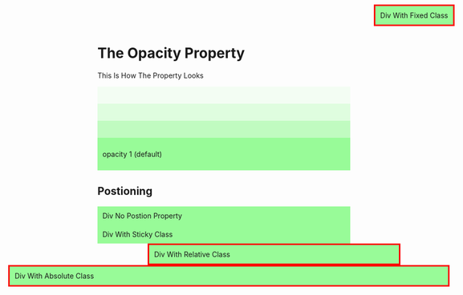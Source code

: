 <html>
  <head>
    <style>
      div {
        right: 30px;
        border: 3px solid ##ff0000;
      }
      div.absolute {
        position: absolute;
        left: 50px;
        border: 3px solid red;
      }
      div.relative {
        position: relative;
        left: 100px;
        border: 3px solid #ff0000;
      }
      div.fixed {
        position: fixed;
        top: 0;
        right: 20px;
        border: 3px solid #ff0000;
      }
      div.sticky {
        position: sticky;
        top: 1px;
        left: 20px;
        width: 100px
        border: 3px solid #ff0000;
      }
    </style>
    <style>
      div {
        background-color: #98FB98;
        padding: 10px;
      }
      div.first {
        opacity: 0.1;
      }
      div.second {
        opacity: 0.3;
      }
      div.third {
        opacity: 0.6;
      }
    </style>
  </head>
  <body>
    <h1> The Opacity Property </h1>
    <p> This Is How The Property Looks </p>
    <div class="first"><p opacity 0.1></p></div>
    <div class="second"><p opacity 0.3></p></div>
    <div class="third"><p opacity 0.6></p></div>
    <div><p>opacity 1 (default) </p></div>
  </body>
</html>
<html>
  <head>
    <style>
      div {
        right: 30px;
        border: 3px solid ##ff0000;
      }
      div.absolute {
        position: absolute;
        left: 50px;
        border: 3px solid ##ff0000;
      }
      div.relative {
        position: relative;
        left: 100px;
        border: 3px solid ##ff0000;
      }
      div.fixed {
        position: fixed;
        top: 9;
        right: 20px;
        border: 3px solid ##ff0000;
      }
      div.sticky {
        position: sticky;
        top: 100px;
        left: 20px;
        width: 100px
        border: 3px solid ##ff0000;
      }
    </style>
  </head>
  <body>
    <h2> Postioning</h2>
    <div>
      Div No Postion Property
    </div>
    <div class="sticky">
      Div With Sticky Class
    </div>
    <div class="relative">
      Div With Relative Class
    </div>
    <div class="absolute">
      Div With Absolute Class
    </div>
    </div>
    <div class="fixed">
      Div With Fixed Class
    </div>
  </body>
</html>
